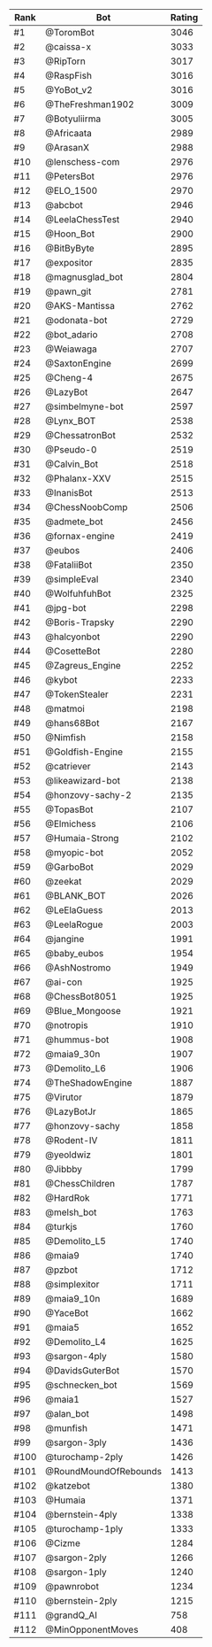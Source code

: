Rank|Bot|Rating
---|---|---
#1|@ToromBot|3046
#2|@caissa-x|3033
#3|@RipTorn|3017
#4|@RaspFish|3016
#5|@YoBot_v2|3016
#6|@TheFreshman1902|3009
#7|@Botyuliirma|3005
#8|@Africaata|2989
#9|@ArasanX|2988
#10|@lenschess-com|2976
#11|@PetersBot|2976
#12|@ELO_1500|2970
#13|@abcbot|2946
#14|@LeelaChessTest|2940
#15|@Hoon_Bot|2900
#16|@BitByByte|2895
#17|@expositor|2835
#18|@magnusglad_bot|2804
#19|@pawn_git|2781
#20|@AKS-Mantissa|2762
#21|@odonata-bot|2729
#22|@bot_adario|2708
#23|@Weiawaga|2707
#24|@SaxtonEngine|2699
#25|@Cheng-4|2675
#26|@LazyBot|2647
#27|@simbelmyne-bot|2597
#28|@Lynx_BOT|2538
#29|@ChessatronBot|2532
#30|@Pseudo-0|2519
#31|@Calvin_Bot|2518
#32|@Phalanx-XXV|2515
#33|@InanisBot|2513
#34|@ChessNoobComp|2506
#35|@admete_bot|2456
#36|@fornax-engine|2419
#37|@eubos|2406
#38|@FataliiBot|2350
#39|@simpleEval|2340
#40|@WolfuhfuhBot|2325
#41|@jpg-bot|2298
#42|@Boris-Trapsky|2290
#43|@halcyonbot|2290
#44|@CosetteBot|2280
#45|@Zagreus_Engine|2252
#46|@kybot|2233
#47|@TokenStealer|2231
#48|@matmoi|2198
#49|@hans68Bot|2167
#50|@Nimfish|2158
#51|@Goldfish-Engine|2155
#52|@catriever|2143
#53|@likeawizard-bot|2138
#54|@honzovy-sachy-2|2135
#55|@TopasBot|2107
#56|@Elmichess|2106
#57|@Humaia-Strong|2102
#58|@myopic-bot|2052
#59|@GarboBot|2029
#60|@zeekat|2029
#61|@BLANK_BOT|2026
#62|@LeElaGuess|2013
#63|@LeelaRogue|2003
#64|@jangine|1991
#65|@baby_eubos|1954
#66|@AshNostromo|1949
#67|@ai-con|1925
#68|@ChessBot8051|1925
#69|@Blue_Mongoose|1921
#70|@notropis|1910
#71|@hummus-bot|1908
#72|@maia9_30n|1907
#73|@Demolito_L6|1906
#74|@TheShadowEngine|1887
#75|@Virutor|1879
#76|@LazyBotJr|1865
#77|@honzovy-sachy|1858
#78|@Rodent-IV|1811
#79|@yeoldwiz|1801
#80|@Jibbby|1799
#81|@ChessChildren|1787
#82|@HardRok|1771
#83|@melsh_bot|1763
#84|@turkjs|1760
#85|@Demolito_L5|1740
#86|@maia9|1740
#87|@pzbot|1712
#88|@simplexitor|1711
#89|@maia9_10n|1689
#90|@YaceBot|1662
#91|@maia5|1652
#92|@Demolito_L4|1625
#93|@sargon-4ply|1580
#94|@DavidsGuterBot|1570
#95|@schnecken_bot|1569
#96|@maia1|1527
#97|@alan_bot|1498
#98|@munfish|1471
#99|@sargon-3ply|1436
#100|@turochamp-2ply|1426
#101|@RoundMoundOfRebounds|1413
#102|@katzebot|1380
#103|@Humaia|1371
#104|@bernstein-4ply|1338
#105|@turochamp-1ply|1333
#106|@Cizme|1284
#107|@sargon-2ply|1266
#108|@sargon-1ply|1240
#109|@pawnrobot|1234
#110|@bernstein-2ply|1215
#111|@grandQ_AI|758
#112|@MinOpponentMoves|408
